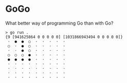 # GoGo

What better way of programming Go than with Go?

```commandline
> go run .
{9 [941625864 0 0 0 0 0] [1031866943494 0 0 0 0 0]}
 ·  ●  ●  ○  ·  ·  ·  ·  ·
 ○  ·  ●  ○  ·  ·  ·  ·  ·
 ·  ·  ●  ○  ·  ·  ·  ·  ·
 ○  ○  ○  ●  ·  ·  ·  ·  ·
 ●  ●  ●  ●  ·  ·  ·  ·  ·
 ·  ·  ·  ·  ·  ·  ·  ·  ·
 ·  ·  ·  ·  ·  ·  ·  ·  ·
 ·  ·  ·  ·  ·  ·  ·  ·  ·
 ·  ·  ·  ·  ·  ·  ·  ·  ·
```
